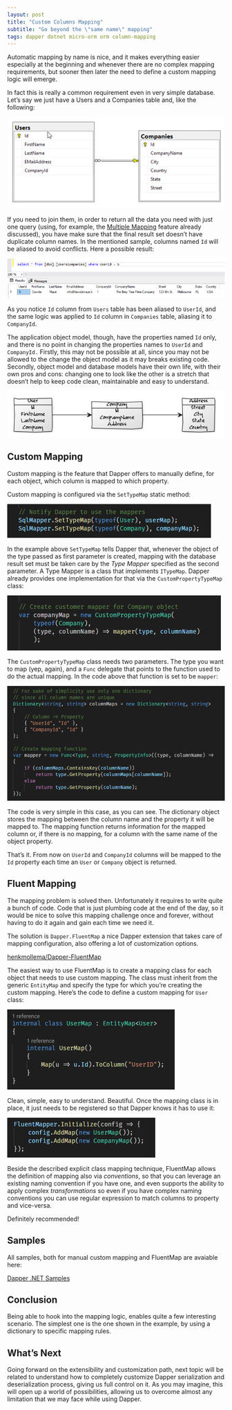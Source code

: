 ```yaml
---
layout: post
title: "Custom Columns Mapping"
subtitle: "Go beyond the \"same name\" mapping"
tags: dapper dotnet micro-orm orm column-mapping
---
```


Automatic mapping by name is nice, and it makes everything easier especially at the beginning and whenever there are no complex mapping requirements, but sooner then later the need to define a custom mapping logic will emerge.

In fact this is really a common requirement even in very simple database. Let’s say we just have a Users and a Companies table and, like the following:

![](/public/images/2018-02-12/image-01.png)

If you need to join them, in order to return all the data you need with just one query (using, for example, the [Multiple Mapping](https://medium.com/dapper-net/multiple-mapping-d36c637d14fa) feature already discussed), you have make sure that the final result set doesn’t have duplicate column names. In the mentioned sample, columns named `Id` will be aliased to avoid conflicts. Here a possible result:

![](/public/images/2018-02-12/image-02.png)

As you notice `Id` column from `Users` table has been aliased to `UserId`, and the same logic was applied to `Id` column in `Companies` table, aliasing it to `CompanyId`.

The application object model, though, have the properties named `Id` only, and there is no point in changing the properties names to `UserId` and `CompanyId.` Firstly, this may not be possible at all, since you may not be allowed to the change the object model as it may breaks existing code. Secondly, object model and database models have their own life, with their own pros and cons: changing one to look like the other is a stretch that doesn’t help to keep code clean, maintainable and easy to understand.

![](/public/images/2018-02-12/image-03.png)

## Custom Mapping

Custom mapping is the feature that Dapper offers to manually define, for each object, which column is mapped to which property.

Custom mapping is configured via the `SetTypeMap` static method:

![](/public/images/2018-02-12/image-04.png)

In the example above `SetTypeMap` tells Dapper that, whenever the object of the type passed as first parameter is created, mapping with the database result set must be taken care by the _Type Mapper_ specified as the second parameter. A Type Mapper is a class that implements `ITypeMap`. Dapper already provides one implementation for that via the `CustomPropertyTypeMap` class:

![](/public/images/2018-02-12/image-05.png)

The `CustomPropertyTypeMap` class needs two parameters. The type you want to map (yep, again), and a `Func` delegate that points to the function used to do the actual mapping. In the code above that function is set to be `mapper`:

![](/public/images/2018-02-12/image-06.png)

The code is very simple in this case, as you can see. The dictionary object stores the mapping between the column name and the property it will be mapped to. The mapping function returns information for the mapped column or, if there is no mapping, for a column with the same name of the object property.

That’s it. From now on `UserId` and `CompanyId` columns will be mapped to the `Id` property each time an `User` or `Company` object is returned.

## Fluent Mapping

The mapping problem is solved then. Unfortunately it requires to write quite a bunch of code. Code that is just plumbing code at the end of the day, so it would be nice to solve this mapping challenge once and forever, without having to do it again and gain each time we need it.

The solution is `Dapper.FluentMap` a nice Dapper extension that takes care of mapping configuration, also offering a lot of customization options.

[henkmollema/Dapper-FluentMap](https://github.com/henkmollema/Dapper-FluentMap)

The easiest way to use FluentMap is to create a mapping class for each object that needs to use custom mapping. The class must inherit from the generic `EntityMap` and specify the type for which you’re creating the custom mapping. Here’s the code to define a custom mapping for `User` class:

![](/public/images/2018-02-12/image-07.png)

Clean, simple, easy to understand. Beautiful. Once the mapping class is in place, it just needs to be registered so that Dapper knows it has to use it:

![](/public/images/2018-02-12/image-08.png)

Beside the described explicit class mapping technique, FluentMap allows the definition of mapping also via _conventions_, so that you can leverage an existing naming convention if you have one, and even supports the ability to apply complex _transformations_ so even if you have complex naming conventions you can use regular expression to match columns to property and vice-versa.

Definitely recommended!

## Samples

All samples, both for manual custom mapping and FluentMap are avaiable here:

[Dapper .NET Samples](https://yorek.github.io/dapper-samples/)

## Conclusion

Being able to hook into the mapping logic, enables quite a few interesting scenario. The simplest one is the one shown in the example, by using a dictionary to specific mapping rules.

## What’s Next

Going forward on the extensibility and customization path, next topic will be related to understand how to completely customize Dapper serialization and deserialization process, giving us full control on it. As you may imagine, this will open up a world of possibilities, allowing us to overcome almost any limitation that we may face while using Dapper.
